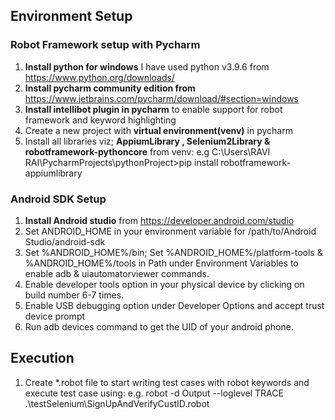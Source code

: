 ## Environment Setup 
### Robot Framework setup with Pycharm ###
1. **Install python for windows**
  I have used python v3.9.6 from https://www.python.org/downloads/
2. **Install pycharm community edition from** https://www.jetbrains.com/pycharm/download/#section=windows
3. **Install intellibot plugin in pycharm** to enable support for robot framework and keyword highlighting
4. Create a new project with **virtual environment(venv)** in pycharm 
5. Install all libraries viz; **AppiumLibrary , Selenium2Library & robotframework-pythoncore** from venv:
   e.g  C:\Users\RAVI RAI\PycharmProjects\pythonProject>pip install robotframework-appiumlibrary

### Android SDK Setup ###
1. **Install Android studio** from https://developer.android.com/studio
2. Set ANDROID_HOME in your environment variable for /path/to/Android Studio/android-sdk
3. Set %ANDROID_HOME%/bin; Set %ANDROID_HOME%/platform-tools & %ANDROID_HOME%/tools in Path under Environment Variables to enable adb & uiautomatorviewer commands.
4. Enable developer tools option in your physical device by clicking on build number 6-7 times.
5. Enable USB debugging option under Developer Options and accept trust device prompt
6. Run adb devices command to get the UID of your android phone.

## Execution ##
1. Create *.robot file to start writing test cases with robot keywords and execute test case using:
 e.g. robot -d Output --loglevel TRACE .\testSelenium\SignUpAndVerifyCustID.robot

